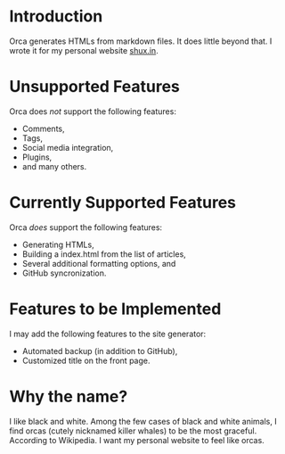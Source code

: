 Introduction
============
Orca generates HTMLs from markdown files. It does little beyond that.
I wrote it for my personal website [shux.in](http://shux.in).

Unsupported Features
====================
Orca does _not_ support the following features:
* Comments,
* Tags,
* Social media integration,
* Plugins,
* and many others.

Currently Supported Features
============================
Orca _does_ support the following features:
* Generating HTMLs,
* Building a index.html from the list of articles,
* Several additional formatting options, and
* GitHub syncronization.

Features to be Implemented
==========================
I may add the following features to the site generator:
* Automated backup (in addition to GitHub),
* Customized title on the front page.

Why the name?
=============
I like black and white. Among the few cases of black and white animals, I find orcas (cutely nicknamed killer whales) to be the most graceful. According to Wikipedia. I want my personal website to feel like orcas.
